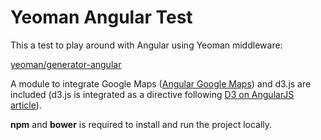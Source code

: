 Yeoman Angular Test
===================

This a test to play around with Angular using Yeoman middleware:

[yeoman/generator-angular](https://github.com/yeoman/generator-angular#angularjs-generator-/ "Yeoman Angular generator")

A module to integrate Google Maps ([Angular Google Maps](https://github.com/allenhwkim/angularjs-google-maps)) and d3.js are included (d3.js is integrated as a directive following [D3 on AngularJS article](http://www.ng-newsletter.com/posts/d3-on-angular.html)).

**npm** and **bower** is required to install and run the project locally.

